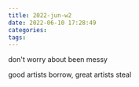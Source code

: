 ```yaml
---
title: 2022-jun-w2
date: 2022-06-10 17:28:49
categories:
tags:
---
```



don't worry about been messy

good artists borrow, great artists steal